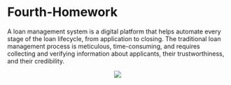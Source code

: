 
# Fourth-Homework

A loan management system is a digital platform that helps automate every stage of the loan lifecycle, from application to closing. The traditional loan management process is meticulous, time-consuming, and requires collecting and verifying information about applicants, their trustworthiness, and their credibility.

<p align="center">
  <img src="https://totalbanksolutions.com/wp-content/uploads/2021/07/lms-featured-image.svg" />
</p>

